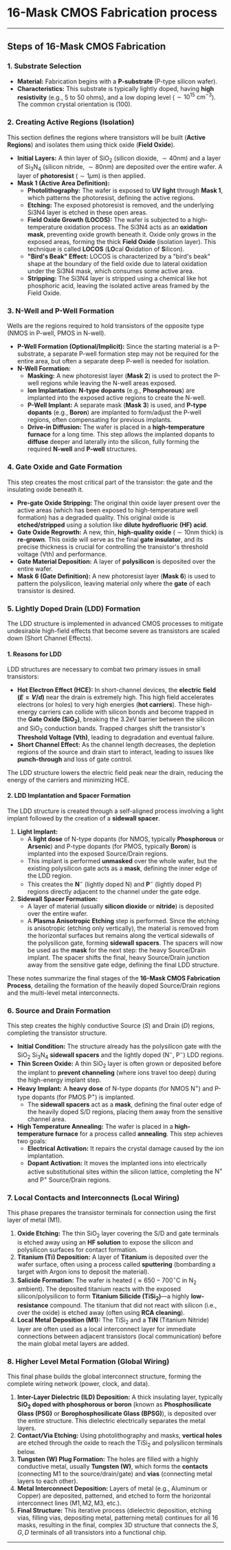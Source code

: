
# **16-Mask CMOS Fabrication process**
---

## Steps of 16-Mask CMOS Fabrication

### 1. Substrate Selection

* **Material:** Fabrication begins with a **P-substrate** (P-type silicon wafer).
* **Characteristics:** This substrate is typically lightly doped, having **high resistivity** (e.g., $5$ to $50$ ohms), and a low doping level ($\sim 10^{15} \text{ cm}^{-3}$). The common crystal orientation is $(100)$.


### 2. Creating Active Regions (Isolation)

This section defines the regions where transistors will be built (**Active Regions**) and isolates them using thick oxide (**Field Oxide**).

* **Initial Layers:** A thin layer of $\text{SiO}_2$ (silicon dioxide, $\sim 40\text{nm}$) and a layer of $\text{Si}_3\text{N}_4$ (silicon nitride, $\sim 80\text{nm}$) are deposited over the entire wafer. A layer of **photoresist** ($\sim 1\mu\text{m}$) is then applied.
* **Mask 1 (Active Area Definition):**
    * **Photolithography:** The wafer is exposed to **UV light** through **Mask 1**, which patterns the photoresist, defining the active regions.
    * **Etching:** The exposed photoresist is removed, and the underlying $\text{Si}3\text{N}4$ layer is etched in these open areas.
    * **Field Oxide Growth (LOCOS):** The wafer is subjected to a high-temperature oxidation process. The $\text{Si}3\text{N}4$ acts as an **oxidation mask**, preventing oxide growth beneath it. Oxide only grows in the exposed areas, forming the thick **Field Oxide** (isolation layer). This technique is called **LOCOS** (**LO**cal **O**xidation of **S**ilicon).
    * **"Bird's Beak" Effect:** LOCOS is characterized by a "bird's beak" shape at the boundary of the field oxide due to lateral oxidation under the $\text{Si}3\text{N}4$ mask, which consumes some active area.
    * **Stripping:** The $\text{Si}3\text{N}4$ layer is stripped using a chemical like hot phosphoric acid, leaving the isolated active areas framed by the Field Oxide.


### 3. N-Well and P-Well Formation

Wells are the regions required to hold transistors of the opposite type (NMOS in P-well, PMOS in N-well).

* **P-Well Formation (Optional/Implicit):** Since the starting material is a P-substrate, a separate P-well formation step may not be required for the entire area, but often a separate deep P-well is needed for isolation.
* **N-Well Formation:**
    * **Masking:** A new photoresist layer (**Mask 2**) is used to protect the P-well regions while leaving the N-well areas exposed.
    * **Ion Implantation:** **N-type dopants** (e.g., **Phosphorous**) are implanted into the exposed active regions to create the N-well.
    * **P-Well Implant:** A separate mask (**Mask 3**) is used, and **P-type dopants** (e.g., **Boron**) are implanted to form/adjust the P-well regions, often compensating for previous implants.
    * **Drive-in Diffusion:** The wafer is placed in a **high-temperature furnace** for a long time. This step allows the implanted dopants to **diffuse** deeper and laterally into the silicon, fully forming the required **N-well** and **P-well** structures.


### 4. Gate Oxide and Gate Formation

This step creates the most critical part of the transistor: the gate and the insulating oxide beneath it.

* **Pre-gate Oxide Stripping:** The original thin oxide layer present over the active areas (which has been exposed to high-temperature well formation) has a degraded quality. This original oxide is **etched/stripped** using a solution like **dilute hydrofluoric (HF) acid**.
* **Gate Oxide Regrowth:** A new, thin, **high-quality oxide** ($\sim 10\text{nm}$ thick) is **re-grown**. This oxide will serve as the final **gate insulator**, and its precise thickness is crucial for controlling the transistor's threshold voltage ($\text{Vth}$) and performance.
* **Gate Material Deposition:** A layer of **polysilicon** is deposited over the entire wafer.
* **Mask 6 (Gate Definition):** A new photoresist layer (**Mask 6**) is used to pattern the polysilicon, leaving material only where the **gate** of each transistor is desired.

### 5. Lightly Doped Drain (LDD) Formation

The LDD structure is implemented in advanced CMOS processes to mitigate undesirable high-field effects that become severe as transistors are scaled down (Short Channel Effects).

#### 1. Reasons for LDD

LDD structures are necessary to combat two primary issues in small transistors:

* **Hot Electron Effect (HCE):** In short-channel devices, the **electric field ($E = V/d$)** near the drain is extremely high. This high field accelerates electrons (or holes) to very high energies (**hot carriers**). These high-energy carriers can collide with silicon bonds and become trapped in the **Gate Oxide ($\text{SiO}_2$)**, breaking the $3.2\text{eV}$ barrier between the silicon and $\text{SiO}_2$ conduction bands. Trapped charges shift the transistor's **Threshold Voltage ($\text{Vth}$)**, leading to degradation and eventual failure.
* **Short Channel Effect:** As the channel length decreases, the depletion regions of the source and drain start to interact, leading to issues like **punch-through** and loss of gate control.

The LDD structure lowers the electric field peak near the drain, reducing the energy of the carriers and minimizing HCE.

#### 2. LDD Implantation and Spacer Formation

The LDD structure is created through a self-aligned process involving a light implant followed by the creation of a **sidewall spacer**.

1.  **Light Implant:**
    * A **light dose** of N-type dopants (for NMOS, typically **Phosphorous** or **Arsenic**) and P-type dopants (for PMOS, typically **Boron**) is implanted into the exposed Source/Drain regions.
    * This implant is performed **unmasked** over the whole wafer, but the existing polysilicon gate acts as a **mask**, defining the inner edge of the LDD region.
    * This creates the $\mathbf{N}^{-}$ (lightly doped N) and $\mathbf{P}^{-}$ (lightly doped P) regions directly adjacent to the channel under the gate edge. 
2.  **Sidewall Spacer Formation:**
    * A layer of material (usually **silicon dioxide** or **nitride**) is deposited over the entire wafer.
    * A **Plasma Anisotropic Etching** step is performed. Since the etching is anisotropic (etching only vertically), the material is removed from the horizontal surfaces but remains along the vertical sidewalls of the polysilicon gate, forming **sidewall spacers**. 
The spacers will now be used as the **mask** for the next step: the heavy Source/Drain implant. The spacer shifts the final, heavy Source/Drain junction away from the sensitive gate edge, defining the final LDD structure.

These notes summarize the final stages of the **16-Mask CMOS Fabrication Process**, detailing the formation of the heavily doped Source/Drain regions and the multi-level metal interconnects.

### 6. Source and Drain Formation

This step creates the highly conductive Source ($S$) and Drain ($D$) regions, completing the transistor structure.

* **Initial Condition:** The structure already has the polysilicon gate with the $\text{SiO}_2$ $\text{Si}_3\text{N}_4$ **sidewall spacers** and the lightly doped ($\text{N}^{-}$, $\text{P}^{-}$) LDD regions.
* **Thin Screen Oxide:** A thin $\text{SiO}_2$ layer is often grown or deposited before the implant to **prevent channeling** (where ions travel too deep) during the high-energy implant step.
* **Heavy Implant:** A **heavy dose** of N-type dopants (for NMOS $\text{N}^+$) and P-type dopants (for PMOS $\text{P}^+$) is implanted.
    * The **sidewall spacers** act as a **mask**, defining the final outer edge of the heavily doped $\text{S}/\text{D}$ regions, placing them away from the sensitive channel area.
* **High Temperature Annealing:** The wafer is placed in a **high-temperature furnace** for a process called **annealing**. This step achieves two goals:
    * **Electrical Activation:** It repairs the crystal damage caused by the ion implantation.
    * **Dopant Activation:** It moves the implanted ions into electrically active substitutional sites within the silicon lattice, completing the $\text{N}^+$ and $\text{P}^+$ Source/Drain regions.

### 7. Local Contacts and Interconnects (Local Wiring)

This phase prepares the transistor terminals for connection using the first layer of metal (M1).

1.  **Oxide Etching:** The thin $\text{SiO}_2$ layer covering the $\text{S}/\text{D}$ and gate terminals is etched away using an **HF solution** to expose the silicon and polysilicon surfaces for contact formation.
2.  **Titanium (Ti) Deposition:** A layer of **Titanium** is deposited over the wafer surface, often using a process called **sputtering** (bombarding a target with Argon ions to deposit the material).
3.  **Salicide Formation:** The wafer is heated ($\approx 650-700^{\circ}\text{C}$ in $\text{N}_2$ ambient). The deposited titanium reacts with the exposed silicon/polysilicon to form **Titanium Silicide ($\text{TiSi}_2$)**—a highly **low-resistance** compound. The titanium that did not react with silicon (i.e., over the oxide) is etched away (often using **RCA cleaning**).
4.  **Local Metal Deposition (M1):** The $\text{TiSi}_2$ and a **TiN** (Titanium Nitride) layer are often used as a local interconnect layer for immediate connections between adjacent transistors (local communication) before the main global metal layers are added.

### 8. Higher Level Metal Formation (Global Wiring)

This final phase builds the global interconnect structure, forming the complete wiring network (power, clock, and data).

1.  **Inter-Layer Dielectric (ILD) Deposition:** A thick insulating layer, typically **$\text{SiO}_2$ doped with phosphorous or boron** (known as **Phosphosilicate Glass (PSG)** or **Borophosphosilicate Glass (BPSG)**), is deposited over the entire structure. This dielectric electrically separates the metal layers.
2.  **Contact/Via Etching:** Using photolithography and masks, **vertical holes** are etched through the oxide to reach the $\text{TiSi}_2$ and polysilicon terminals below.
3.  **Tungsten (W) Plug Formation:** The holes are filled with a highly conductive metal, usually **Tungsten (W)**, which forms the **contacts** (connecting M1 to the source/drain/gate) and **vias** (connecting metal layers to each other).
4.  **Metal Interconnect Deposition:** Layers of metal (e.g., Aluminum or Copper) are deposited, patterned, and etched to form the horizontal interconnect lines ($\text{M}1, \text{M}2, \text{M}3$, etc.).
5.  **Final Structure:** This iterative process (dielectric deposition, etching vias, filling vias, depositing metal, patterning metal) continues for all 16 masks, resulting in the final, complex 3D structure that connects the $S, G, D$ terminals of all transistors into a functional chip.



---
